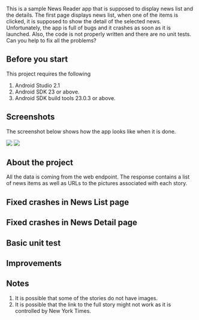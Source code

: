This is a sample News Reader app that is supposed to display news list and the details.
The first page displays news list, when one of the items is clicked, it is supposed to show the detail of the selected news.
Unfortunately, the app is full of bugs and it crashes as soon as it is launched.
Also, the code is not properly written and there are no unit tests.
Can you help to fix all the problems?

## Before you start
This project requires the following

1. Android Studio 2.1
2. Android SDK 23 or above.
3. Android SDK build tools 23.0.3 or above.

## Screenshots
The screenshot below shows how the app looks like when it is done.

![](http://i.imgur.com/GgEP7FM.jpg)
![](http://i.imgur.com/yAtzntJ.jpg)

## About the project
All the data is coming from the web endpoint.
The response contains a list of news items as well as URLs to the pictures associated with each story.

## Fixed crashes in News List page

## Fixed crashes in News Detail page

## Basic unit test


## Improvements
## Notes
1. It is possible that some of the stories do not have images.
2. It is possible that the link to the full story might not work as it is controlled by New York Times.
